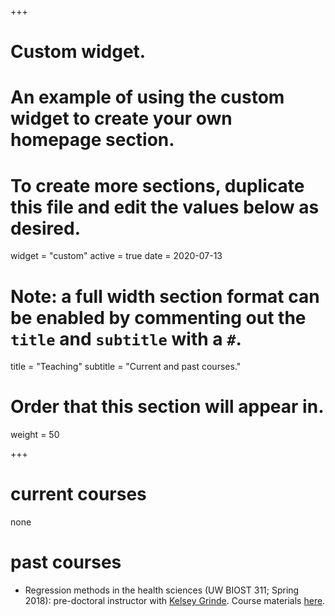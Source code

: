 +++
# Custom widget.
# An example of using the custom widget to create your own homepage section.
# To create more sections, duplicate this file and edit the values below as desired.
widget = "custom"
active = true
date = 2020-07-13

# Note: a full width section format can be enabled by commenting out the `title` and `subtitle` with a `#`.
title = "Teaching"
subtitle = "Current and past courses."

# Order that this section will appear in.
weight = 50

+++

# current courses

none

# past courses

* Regression methods in the health sciences (UW BIOST 311; Spring 2018): pre-doctoral instructor with [Kelsey Grinde](https://kegrinde.github.io). Course materials [here](https://github.com/bdwilliamson/biostat311).
